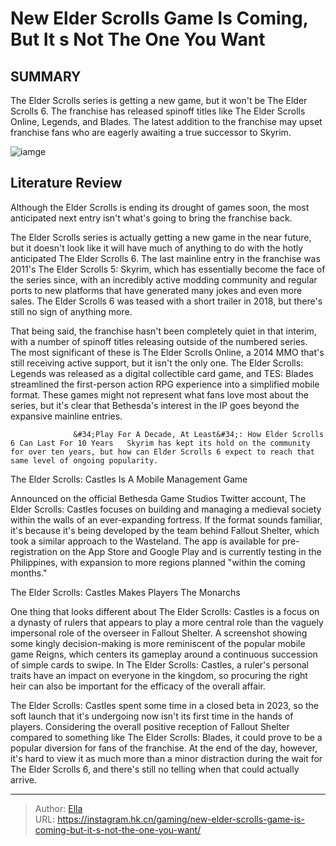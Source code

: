 # New Elder Scrolls Game Is Coming, But It s Not The One You Want


## SUMMARY 



  The Elder Scrolls series is getting a new game, but it won&#39;t be The Elder Scrolls 6.   The franchise has released spinoff titles like The Elder Scrolls Online, Legends, and Blades.   The latest addition to the franchise may upset franchise fans who are eagerly awaiting a true successor to Skyrim.  

![iamge](https://static1.srcdn.com/wordpress/wp-content/uploads/2024/01/elder-scrolls.jpg)

## Literature Review

Although the Elder Scrolls is ending its drought of games soon, the most anticipated next entry isn&#39;t what&#39;s going to bring the franchise back.




The Elder Scrolls series is actually getting a new game in the near future, but it doesn&#39;t look like it will have much of anything to do with the hotly anticipated The Elder Scrolls 6. The last mainline entry in the franchise was 2011&#39;s The Elder Scrolls 5: Skyrim, which has essentially become the face of the series since, with an incredibly active modding community and regular ports to new platforms that have generated many jokes and even more sales. The Elder Scrolls 6 was teased with a short trailer in 2018, but there&#39;s still no sign of anything more.




That being said, the franchise hasn&#39;t been completely quiet in that interim, with a number of spinoff titles releasing outside of the numbered series. The most significant of these is The Elder Scrolls Online, a 2014 MMO that&#39;s still receiving active support, but it isn&#39;t the only one. The Elder Scrolls: Legends was released as a digital collectible card game, and TES: Blades streamlined the first-person action RPG experience into a simplified mobile format. These games might not represent what fans love most about the series, but it&#39;s clear that Bethesda&#39;s interest in the IP goes beyond the expansive mainline entries.

                  &#34;Play For A Decade, At Least&#34;: How Elder Scrolls 6 Can Last For 10 Years   Skyrim has kept its hold on the community for over ten years, but how can Elder Scrolls 6 expect to reach that same level of ongoing popularity.   


 The Elder Scrolls: Castles Is A Mobile Management Game 
          




Announced on the official Bethesda Game Studios Twitter account, The Elder Scrolls: Castles focuses on building and managing a medieval society within the walls of an ever-expanding fortress. If the format sounds familiar, it&#39;s because it&#39;s being developed by the team behind Fallout Shelter, which took a similar approach to the Wasteland. The app is available for pre-registration on the App Store and Google Play and is currently testing in the Philippines, with expansion to more regions planned &#34;within the coming months.&#34;



 The Elder Scrolls: Castles Makes Players The Monarchs 
          

One thing that looks different about The Elder Scrolls: Castles is a focus on a dynasty of rulers that appears to play a more central role than the vaguely impersonal role of the overseer in Fallout Shelter. A screenshot showing some kingly decision-making is more reminiscent of the popular mobile game Reigns, which centers its gameplay around a continuous succession of simple cards to swipe. In The Elder Scrolls: Castles, a ruler&#39;s personal traits have an impact on everyone in the kingdom, so procuring the right heir can also be important for the efficacy of the overall affair.




The Elder Scrolls: Castles spent some time in a closed beta in 2023, so the soft launch that it&#39;s undergoing now isn&#39;t its first time in the hands of players. Considering the overall positive reception of Fallout Shelter compared to something like The Elder Scrolls: Blades, it could prove to be a popular diversion for fans of the franchise. At the end of the day, however, it&#39;s hard to view it as much more than a minor distraction during the wait for The Elder Scrolls 6, and there&#39;s still no telling when that could actually arrive.



---

> Author: [Ella](https://instagram.hk.cn/)  
> URL: https://instagram.hk.cn/gaming/new-elder-scrolls-game-is-coming-but-it-s-not-the-one-you-want/  

